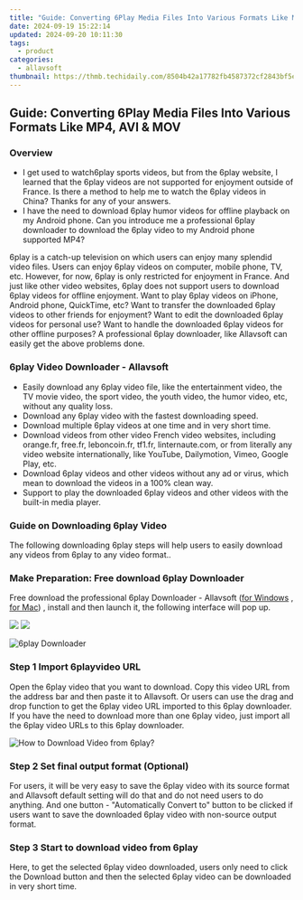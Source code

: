 ```yaml
---
title: "Guide: Converting 6Play Media Files Into Various Formats Like MP4, AVI & MOV"
date: 2024-09-19 15:22:14
updated: 2024-09-20 10:11:30
tags:
  - product
categories:
  - allavsoft
thumbnail: https://thmb.techidaily.com/8504b42a17782fb4587372cf2843bf5e6800b5714b57f9dcc9e3ed9d00739ee5.jpg
---
```


## Guide: Converting 6Play Media Files Into Various Formats Like MP4, AVI & MOV

### Overview

* I get used to watch6play sports videos, but from the 6play website, I learned that the 6play videos are not supported for enjoyment outside of France. Is there a method to help me to watch the 6play videos in China? Thanks for any of your answers.
* I have the need to download 6play humor videos for offline playback on my Android phone. Can you introduce me a professional 6play downloader to download the 6play video to my Android phone supported MP4?

6play is a catch-up television on which users can enjoy many splendid video files. Users can enjoy 6play videos on computer, mobile phone, TV, etc. However, for now, 6play is only restricted for enjoyment in France. And just like other video websites, 6play does not support users to download 6play videos for offline enjoyment. Want to play 6play videos on iPhone, Android phone, QuickTime, etc? Want to transfer the downloaded 6play videos to other friends for enjoyment? Want to edit the downloaded 6play videos for personal use? Want to handle the downloaded 6play videos for other offline purposes? A professional 6play downloader, like Allavsoft can easily get the above problems done.

### 6play Video Downloader - Allavsoft

* Easily download any 6play video file, like the entertainment video, the TV movie video, the sport video, the youth video, the humor video, etc, without any quality loss.
* Download any 6play video with the fastest downloading speed.
* Download multiple 6play videos at one time and in very short time.
* Download videos from other video French video websites, including orange.fr, free.fr, leboncoin.fr, tf1.fr, linternaute.com, or from literally any video website internationally, like YouTube, Dailymotion, Vimeo, Google Play, etc.
* Download 6play videos and other videos without any ad or virus, which mean to download the videos in a 100% clean way.
* Support to play the downloaded 6play videos and other videos with the built-in media player.

### Guide on Downloading 6play Video

The following downloading 6play steps will help users to easily download any videos from 6play to any video format..

### Make Preparation: Free download 6play Downloader

Free download the professional 6play Downloader - Allavsoft ([for Windows](https://tools.techidaily.com/allavsoft/products/) , [for Mac](https://tools.techidaily.com/allavsoft/products/)) , install and then launch it, the following interface will pop up.

[![](https://www.allavsoft.com/how-to/../images/how-to/free-download-win.jpg)](https://tools.techidaily.com/allavsoft/products/) [![](https://www.allavsoft.com/how-to/../images/how-to/free-download-mac.jpg)](https://tools.techidaily.com/allavsoft/products/)

![6play Downloader](https://www.allavsoft.com/how-to/../images/allavsoft/screen-shot-600.jpg)

### Step 1 Import 6playvideo URL

Open the 6play video that you want to download. Copy this video URL from the address bar and then paste it to Allavsoft. Or users can use the drag and drop function to get the 6play video URL imported to this 6play downloader. If you have the need to download more than one 6play video, just import all the 6play video URLs to this 6play downloader.

![How to Download Video from 6play?](https://www.allavsoft.com/how-to/../images/how-to/download-rtmp-video/download-rtmp-video.jpg)

### Step 2 Set final output format (Optional)

For users, it will be very easy to save the 6play video with its source format and Allavsoft default setting will do that and do not need users to do anything. And one button - "Automatically Convert to" button to be clicked if users want to save the downloaded 6play video with non-source output format.

### Step 3 Start to download video from 6play

Here, to get the selected 6play video downloaded, users only need to click the Download button and then the selected 6play video can be downloaded in very short time.

<ins class="adsbygoogle"
     style="display:block"
     data-ad-format="autorelaxed"
     data-ad-client="ca-pub-7571918770474297"
     data-ad-slot="1223367746"></ins>



<ins class="adsbygoogle"
     style="display:block"
     data-ad-client="ca-pub-7571918770474297"
     data-ad-slot="8358498916"
     data-ad-format="auto"
     data-full-width-responsive="true"></ins>
